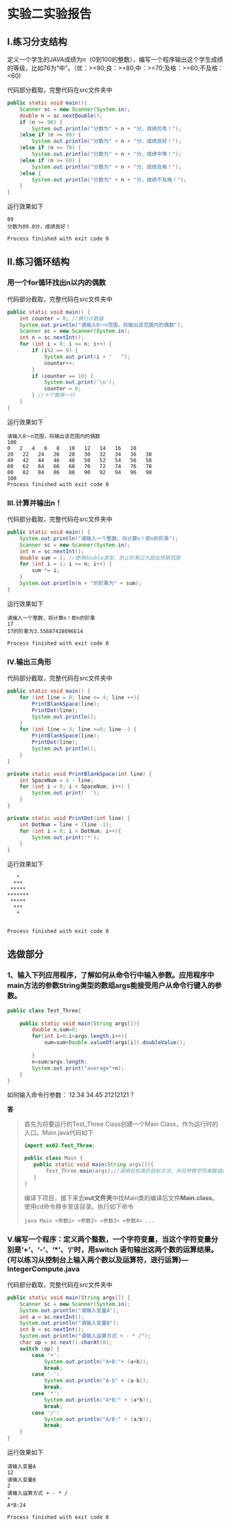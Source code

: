 # 实验二实验报告

## I.练习分支结构

定义一个学生的JAVA成绩为n（0到100的整数），编写一个程序输出这个学生成绩的等级，比如76为“中”。（优：>=90;良：>=80;中：>=70;及格：>=60;不及格：<60)

代码部分截取，完整代码在src文件夹中

```Java
public static void main(){
    Scanner sc = new Scanner(System.in);
    double n = sc.nextDouble();
    if (n >= 90) {
        System.out.println("分数为" + n + "分，成绩优秀！");
    }else if (n >= 80) {
        System.out.println("分数为" + n + "分，成绩良好！");
    }else if (n >= 70) {
        System.out.println("分数为" + n + "分，成绩中等！");
    }else if (n >= 60) {
        System.out.println("分数为" + n + "分，成绩及格！");
    }else {
        System.out.println("分数为" + n + "分，成绩不及格！");
    }
}
```

运行效果如下

```
89
分数为89.0分，成绩良好！

Process finished with exit code 0
```

## II.练习循环结构

### 用一个for循环找出n以内的偶数

代码部分截取，完整代码在src文件夹中
```Java
public static void main() {
    int counter = 0; //换行计数器
    System.out.println("请输入0～n范围，将输出该范围内的偶数");
    Scanner sc = new Scanner(System.in);
    int n = sc.nextInt();
    for (int i = 0; i <= n; i++) {
        if (i%2 == 0) {
            System.out.print(i + "   ");
            counter++;
        }
        if (counter == 10) {
            System.out.print('\n');
            counter = 0;
        } //十个数换一行
    }
}
```

运行效果如下

```
请输入0～n范围，将输出该范围内的偶数
100
0   2   4   6   8   10   12   14   16   18   
20   22   24   26   28   30   32   34   36   38   
40   42   44   46   48   50   52   54   56   58   
60   62   64   66   68   70   72   74   76   78   
80   82   84   86   88   90   92   94   96   98   
100   
Process finished with exit code 0
```

### III.计算并输出n！

代码部分截取，完整代码在src文件夹中

```Java
public static void main() {
    System.out.println("请输入一个整数，将计算n！即n的阶乘");
    Scanner sc = new Scanner(System.in);
    int n = sc.nextInt();
    double sum = 1; //使用double类型，防止阶乘过大超出预期范围
    for (int i = 1; i <= n; i++) {
        sum *= i;
    }
    System.out.println(n + "的阶乘为" + sum);
}
```

运行效果如下

```
请输入一个整数，将计算n！即n的阶乘
17
17的阶乘为3.55687428096E14

Process finished with exit code 0
```

### IV.输出三角形

代码部分截取，完整代码在src文件夹中

```Java
public static void main() {
    for (int line = 0; line <= 4; line ++){
        PrintBlankSpace(line);
        PrintDot(line);
        System.out.println();
    }
    for (int line = 3; line >=0; line--) {
        PrintBlankSpace(line);
        PrintDot(line);
        System.out.println();
    }
}

private static void PrintBlankSpace(int line) {
    int SpaceNum = 4 - line;
    for (int i = 0; i < SpaceNum; i++) {
        System.out.print(' ');
    }
}

private static void PrintDot(int line) {
    int DotNum = line + (line -1);
    for (int i = 0; i < DotNum; i++){
        System.out.print('*');
    }
}
```

运行效果如下

```
   *
  ***
 *****
*******
 *****
  ***
   *
    

Process finished with exit code 0
```

## 选做部分

### 1、输入下列应用程序，了解如何从命令行中输入参数。应用程序中main方法的参数String类型的数组args能接受用户从命令行键入的参数。

```Java
public class Test_Three{    
	
	public static void main(String args[]){
		double n,sum=0;
		for(int i=0;i<args.length;i++){
			sum=sum+Double.valueOf(args[i]).doubleValue();
			
		}
		n=sum/args.length;
		System.out.print("average"+n);
	}       
}
```

如何输入命令行参数： 12.34   34.45   21212121？

**答**

> 首先为将要运行的Test_Three Class创建一个Main Class，作为运行时的入口。Main.java代码如下
>
>```Java
>import ex02.Test_Three;
>
>public class Main {
>    public static void main(String args[]){
>        Test_Three.main(args);//调用目标类的目标方法，并将参数字符串数组args传入
>    }
>}
>```
>
>编译下项目，接下来去**out文件夹**中找Main类的编译后文件**Main.class**。使用cd命令移步至该目录。执行如下命令
>
>`java Main <参数1> <参数2> <参数3> <参数4> ...`

### V.编写一个程序：定义两个整数，一个字符变量，当这个字符变量分别是‘+’、‘-’、‘*’、‘/’时，用switch 语句输出这两个数的运算结果。(可以练习从控制台上输入两个数以及运算符，进行运算)—IntegerCompute.java

代码部分截取，完整代码在src文件夹中

```Java
public static void main(String args[]) {
    Scanner sc = new Scanner(System.in);
    System.out.println("请输入变量A");
    int a = sc.nextInt();
    System.out.println("请输入变量B");
    int b = sc.nextInt();
    System.out.println("请输入运算方式 + - * /");
    char op = sc.next().charAt(0);
    switch (op) {
        case '+':
            System.out.println("A+B:"+ (a+b));
            break;
        case '-':
            System.out.println("A-b" + (a-b));
            break;
        case '*':
            System.out.println("A*B:" + (a*b));
            break;
        case '/':
            System.out.println("A/B:" + (a/b));
            break;
    }
}
```

运行效果如下

```
请输入变量A
12
请输入变量B
2
请输入运算方式 + - * /
*
A*B:24

Process finished with exit code 0
```